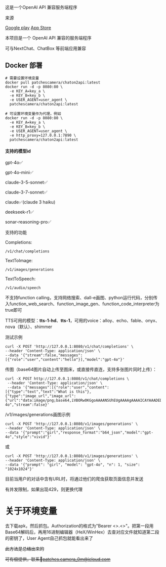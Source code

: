 这是一个OpenAI API 兼容服务端程序

来源

  <a href="https://play.google.com/store/apps/details?id=ai.chat.gpt.bot">Google play</a> <a href="https://apps.apple.com/us/app/chaton-ai-chat-bot-assistant/id1661308505">
App Store</a>


本项目是一个 OpenAI API 兼容的服务端程序

可与NextChat、ChatBox 等前端应用兼容

## Docker 部署
    # 需要设置环境变量
    docker pull patchescamera/chaton2api:latest
    docker run -d -p 8080:80 \
	  -e KEY_A=key_a \
	  -e KEY_B=key_b \
	  -e USER_AGENT=user_agent \
	  patchescamera/chaton2api:latest

    # 可设置环境变量作为代理，例如
    docker run -d -p 8080:80 \
	  -e KEY_A=key_a \
	  -e KEY_B=key_b \
	  -e USER_AGENT=user_agent \
   	  -e http_proxy=127.0.0.1:7890 \
	  patchescamera/chaton2api:latest
    
#### 支持的模型id

gpt-4o✅

gpt-4o-mini✅

claude-3-5-sonnet✅

claude-3-7-sonnet✅

claude✅(claude 3 haiku)

deekseek-r1✅

sonar-reasoning-pro✅

支持的功能

Completions: 

	/v1/chat/completions

TextToImage:

	/v1/images/generations
 
 TextToSpeech:
 
	/v1/audio/speech
 
不支持function calling，支持网络搜索、dall-e画图、python运行代码，分别传入function_web_search、function_image_gen、function_code_interpreter为true即可

TTS可用的模型：**tts-1-hd**、**tts-1**，可用的voice：alloy、echo、fable、onyx、nova（默认）、shimmer
 
测试示例

 	curl -X POST 'http://127.0.0.1:8080/v1/chat/completions' \
 	--header 'Content-Type: application/json' \
 	--data '{"stream":false,"messages":[{"role":"user","content":"hello"}],"model":"gpt-4o"}'
  

传图（base64图片自动上传至图床，或直接传直连，支持多张图片同时上传）：

	curl -X POST http://127.0.0.1:8080/v1/chat/completions \
	 --header 'Content-Type: application/json' \
	 --data '{"messages":[{"role":"user","content":[{"type":"text","text":"What is this"},{"type":"image_url","image_url":{"url":"data:image/png;base64,iVBORw0KGgoAAAANSUhEUgAAAAgAAAAICAYAAADED76LAAAABGdBTUEAALGPC/xhBQAAAEBJREFUGNNjYACCBAWF/yCMzmaACVy4cOG/g4MDWAJEw9hwBTBBZAxXECwtjVUBSBxuDboiFEl0RVglkRUxkAoA6pU6bjl6zpsAAAAASUVORK5CYII="}}]}],"model":"gpt-4o","stream":false}'



/v1/images/generations画图示例

	curl -X POST 'http://127.0.0.1:8080/v1/images/generations' \
	--header 'Content-Type: application/json' \
	--data '{"prompt":"girl","response_format":"b64_json","model":"gpt-4o","style":"vivid"}'
 
或

 	curl -X POST 'http://127.0.0.1:8080/v1/images/generations' \
	--header 'Content-Type: application/json' \
	--data '{"prompt": "girl", "model": "gpt-4o", "n": 1, "size": "1024x1024"}'

 目前当用户的对话中含有URL时，将通过他们的爬虫获取页面信息并发送

 有并发限制，如果出现429，则更换代理

# 关于环境变量

去下载apk，然后抓包。Authorization的格式为"Bearer <>.<>"。把第一段用Base64解码后，再用16进制编辑器（HeX/WinHex）去查对应文件就知道第二段的密钥了，User Agent自己抓包就能看出来了

~~此方法是总结出来的~~

~~可有偿提供，联系📧patches.camera_0m@icloud.com~~

